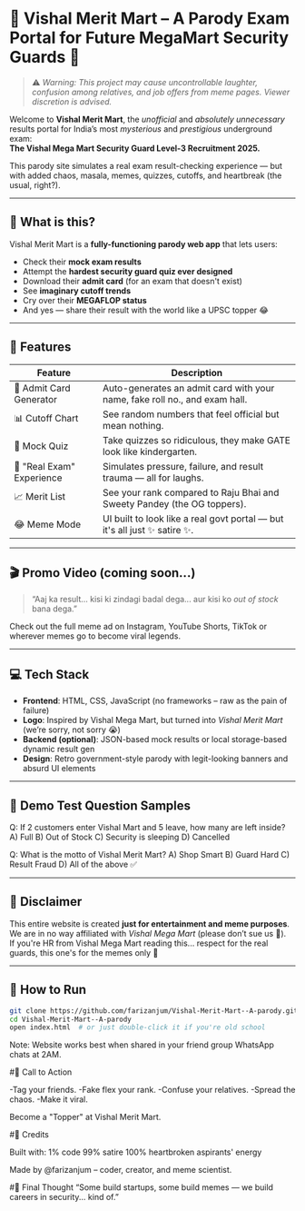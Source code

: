 # 🛒 Vishal Merit Mart – A Parody Exam Portal for Future MegaMart Security Guards 🤡

> ⚠️ *Warning: This project may cause uncontrollable laughter, confusion among relatives, and job offers from meme pages. Viewer discretion is advised.*  

Welcome to **Vishal Merit Mart**, the *unofficial* and *absolutely unnecessary* results portal for India’s most *mysterious* and *prestigious* underground exam:  
**The Vishal Mega Mart Security Guard Level-3 Recruitment 2025.**

This parody site simulates a real exam result-checking experience — but with added chaos, masala, memes, quizzes, cutoffs, and heartbreak (the usual, right?).

---

## 🤖 What is this?

Vishal Merit Mart is a **fully-functioning parody web app** that lets users:
- Check their **mock exam results**
- Attempt the **hardest security guard quiz ever designed**
- Download their **admit card** (for an exam that doesn't exist)
- See **imaginary cutoff trends**
- Cry over their **MEGAFLOP status**
- And yes — share their result with the world like a UPSC topper 😂

---

## 🎯 Features

| Feature                         | Description                                                                 |
|----------------------------------|-----------------------------------------------------------------------------|
| 🧾 Admit Card Generator         | Auto-generates an admit card with your name, fake roll no., and exam hall. |
| 📊 Cutoff Chart                | See random numbers that feel official but mean nothing.                    |
| 🧠 Mock Quiz                   | Take quizzes so ridiculous, they make GATE look like kindergarten.         |
| 🧪 "Real Exam" Experience      | Simulates pressure, failure, and result trauma — all for laughs.           |
| 📈 Merit List                  | See your rank compared to Raju Bhai and Sweety Pandey (the OG toppers).    |
| 😂 Meme Mode                  | UI built to look like a real govt portal — but it's all just ✨ satire ✨.   |

---

## 🎬 Promo Video (coming soon...)

> “Aaj ka result... kisi ki zindagi badal dega... aur kisi ko *out of stock* bana dega.”

Check out the full meme ad on Instagram, YouTube Shorts, TikTok or wherever memes go to become viral legends.

---

## 💻 Tech Stack

- **Frontend**: HTML, CSS, JavaScript (no frameworks – raw as the pain of failure)
- **Logo**: Inspired by Vishal Mega Mart, but turned into *Vishal Merit Mart* (we’re sorry, not sorry 😭)
- **Backend (optional)**: JSON-based mock results or local storage-based dynamic result gen
- **Design**: Retro government-style parody with legit-looking banners and absurd UI elements

---

## 🧪 Demo Test Question Samples

Q: If 2 customers enter Vishal Mart and 5 leave, how many are left inside?
A) Full
B) Out of Stock
C) Security is sleeping
D) Cancelled

Q: What is the motto of Vishal Merit Mart?
A) Shop Smart
B) Guard Hard
C) Result Fraud
D) All of the above ✅

---


## 🧾 Disclaimer

This entire website is created **just for entertainment and meme purposes**.  
We are in no way affiliated with *Vishal Mega Mart* (please don’t sue us 🙏).  
If you're HR from Vishal Mega Mart reading this... respect for the real guards, this one's for the memes only 🫡

---

## 🚀 How to Run

```bash
git clone https://github.com/farizanjum/Vishal-Merit-Mart--A-parody.git
cd Vishal-Merit-Mart--A-parody
open index.html  # or just double-click it if you're old school
```
Note: Website works best when shared in your friend group WhatsApp chats at 2AM.


#📣 Call to Action

-Tag your friends.
-Fake flex your rank.
-Confuse your relatives.
-Spread the chaos.
-Make it viral.

Become a "Topper" at Vishal Merit Mart.

#🤝 Credits

Built with:
1% code
99% satire
100% heartbroken aspirants' energy

Made by @farizanjum – coder, creator, and meme scientist.

#📌 Final Thought
“Some build startups, some build memes — we build careers in security... kind of.”
